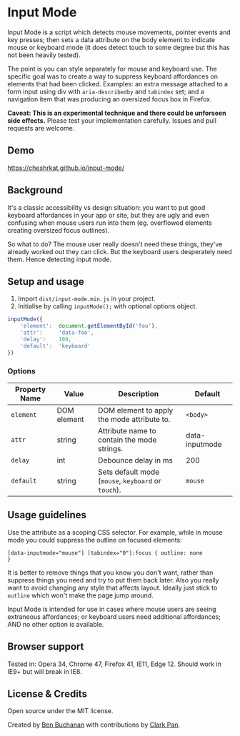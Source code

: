 # Input Mode

Input Mode is a script which detects mouse movements, pointer events and key presses; then sets a data attribute on the body element to indicate mouse or keyboard mode (it does detect touch to some degree but this has not been heavily tested).

The point is you can style separately for mouse and keyboard use. The specific goal was to create a way to suppress keyboard affordances on elements that had been clicked. Examples: an extra message attached to a form input using div with `aria-describedby` and `tabindex` set; and a navigation item that was producing an oversized focus box in Firefox.

**Caveat: This is an experimental technique and there could be unforseen side effects.** Please test your implementation carefully. Issues and pull requests are welcome.

## Demo

https://cheshrkat.github.io/input-mode/

## Background

It's a classic accessibility vs design situation: you want to put good keyboard affordances in your app or site, but they are ugly and even confusing when mouse users run into them (eg. overflowed elements creating oversized focus outlines).

So what to do? The mouse user really doesn't need these things, they've already worked out they can click. But the keyboard users desperately need them. Hence detecting input mode.

## Setup and usage

1. Import `dist/input-mode.min.js` in your project.
2. Initialise by calling `inputMode();` with optional options object.

```javascript
inputMode({
    'element':	document.getElementById('foo'),
    'attr': 	'data-foo',
    'delay': 	100,
    'default':  'keyboard'
})
```

### Options

| Property Name | Value | Description |  Default  |
| --- | --- | --- | --- |
| `element` | DOM element | DOM element to apply the mode attribute to. | `<body>` |
| `attr` | string | Attribute name to contain the mode strings. | data-inputmode | 
| `delay` | int | Debounce delay in ms | 200 |
| `default` | string | Sets default mode (`mouse`, `keyboard` or `touch`). | `mouse` |


## Usage guidelines

Use the attribute as a scoping CSS selector. For example, while in mouse mode you could suppress the outline on focused elements:

<code>[data-inputmode="mouse"] [tabindex="0"]:focus { outline: none }</code>

It is better to remove things that you know you don't want, rather than suppress things you need and try to put them back later. Also you really want to avoid changing any style that affects layout. Ideally just stick to `outline` which won't make the page jump around.

Input Mode is intended for use in cases where mouse users are seeing extraneous affordances; or keyboard users need additional affordances; AND no other option is available.

## Browser support

Tested in: Opera 34, Chrome 47, Firefox 41, IE11, Edge 12. Should work in IE9+ but will break in IE8.

## License &amp; Credits

Open source under the MIT license. 

Created by <a href="https://twitter.com/200okpublic">Ben Buchanan</a> with contributions by <a href="https://twitter.com/clarkpan">Clark Pan</a>.
